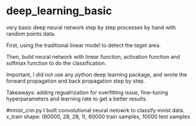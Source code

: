 # deep_learning_basic

very basic deep neural network step by step processes by hand with random points data.

First, using the traditional linear model to detect the taget area.

Then, build neural network with linear function, activation function and softmax function to do the classification. 

Important, I did not use any python deep learning package, and wrote the forward propagation and back propagation step by step.

Takeaways: adding regualrization for overfitting issue, fine-tuning hyperparameters and learning rate to get a better results. 

#mnist_cnn.py
I built convolutional neural netowrk to classify mnist data. x_train shape: (60000, 28, 28, 1), 60000 train samples, 10000 test samples
